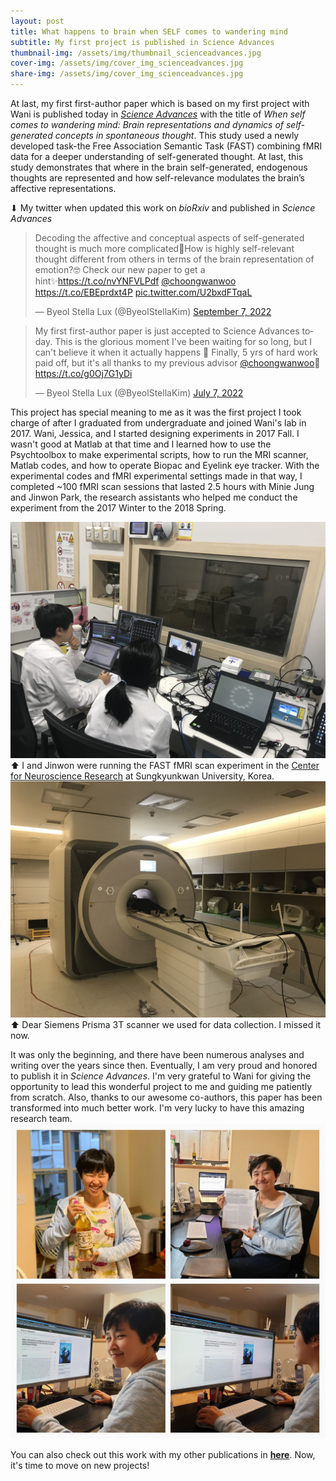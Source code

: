 ```yaml
---
layout: post
title: What happens to brain when SELF comes to wandering mind
subtitle: My first project is published in Science Advances
thumbnail-img: /assets/img/thumbnail_scienceadvances.jpg
cover-img: /assets/img/cover_img_scienceadvances.jpg
share-img: /assets/img/cover_img_scienceadvances.jpg
---
```


At last, my first first-author paper which is based on my first project with Wani is published today in <a href="https://www.science.org/doi/10.1126/sciadv.abn8616"><i>Science Advances</i></a> with the title of <i>When self comes to wandering mind: Brain representations and dynamics of self-generated concepts in spontaneous thought</i>. This study used a newly developed task-the Free Association Semantic Task (FAST) combining fMRI data for a deeper understanding of self-generated thought. At last, this study demonstrates that where in the brain self-generated, endogenous thoughts are represented and how self-relevance modulates the brain’s affective representations.

⬇︎ My twitter when updated this work on <i>bioRxiv</i> and published in <i>Science Advances</i>
<blockquote class="twitter-tweet"><p lang="en" dir="ltr">Decoding the affective and conceptual aspects of self-generated thought is much more complicated🤔How is highly self-relevant thought different from others in terms of the brain representation of emotion?🤓 Check our new paper to get a hint✨<a href="https://t.co/nvYNFVLPdf">https://t.co/nvYNFVLPdf</a> <a href="https://twitter.com/choongwanwoo?ref_src=twsrc%5Etfw">@choongwanwoo</a> <a href="https://t.co/EBEprdxt4P">https://t.co/EBEprdxt4P</a> <a href="https://t.co/U2bxdFTqaL">pic.twitter.com/U2bxdFTqaL</a></p>&mdash; Byeol Stella Lux (@ByeolStellaKim) <a href="https://twitter.com/ByeolStellaKim/status/1567538929460551680?ref_src=twsrc%5Etfw">September 7, 2022</a></blockquote> <script async src="https://platform.twitter.com/widgets.js" charset="utf-8"></script>

<blockquote class="twitter-tweet"><p lang="en" dir="ltr">My first first-author paper is just accepted to Science Advances today. This is the glorious moment I&#39;ve been waiting for so long, but I can&#39;t believe it when it actually happens 🥹 Finally, 5 yrs of hard work paid off, but it&#39;s all thanks to my previous advisor <a href="https://twitter.com/choongwanwoo?ref_src=twsrc%5Etfw">@choongwanwoo</a>🥳 <a href="https://t.co/g0Oj7G1yDi">https://t.co/g0Oj7G1yDi</a></p>&mdash; Byeol Stella Lux (@ByeolStellaKim) <a href="https://twitter.com/ByeolStellaKim/status/1545080152236982272?ref_src=twsrc%5Etfw">July 7, 2022</a></blockquote> <script async src="https://platform.twitter.com/widgets.js" charset="utf-8"></script>

This project has special meaning to me as it was the first project I took charge of after I graduated from undergraduate and joined Wani's lab in 2017. Wani, Jessica, and I started designing experiments in 2017 Fall. I wasn't good at Matlab at that time and I learned how to use the Psychtoolbox to make experimental scripts, how to run the MRI scanner, Matlab codes, and how to operate Biopac and Eyelink eye tracker. With the experimental codes and fMRI experimental settings made in that way, I completed ~100 fMRI scan sessions that lasted 2.5 hours with Minie Jung and Jinwon Park, the research assistants who helped me conduct the experiment from the 2017 Winter to the 2018 Spring.

<img src="/assets/img/2018_scanning.jpg" width="600"/><br> 
⬆︎ I and Jinwon were running the FAST fMRI scan experiment in the <a href="https://cnir.ibs.re.kr/">Center for Neuroscience Research</a> at Sungkyunkwan University, Korea.
<img src="/assets/img/2018_scanning2.jpg" width="600"/><br> 
⬆︎ Dear Siemens Prisma 3T scanner we used for data collection. I missed it now.

It was only the beginning, and there have been numerous analyses and writing over the years since then. Eventually, I am very proud and honored to publish it in <i>Science Advances</i>. I'm very grateful to Wani for giving the opportunity to lead this wonderful project to me and guiding me patiently from scratch. Also, thanks to our awesome co-authors, this paper has been transformed into much better work. I'm very lucky to have this amazing research team. 
<img src="/assets/img/2022_first_publication.jpg" width="800" />

You can also check out this work with my other publications in <a href="/publication"><b>here</b></a>. Now, it's time to move on new projects!
